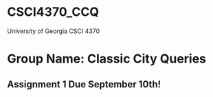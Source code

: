 # CSCI4370_CCQ
University of Georgia CSCI 4370

# Group Name: Classic City Queries

##  Assignment 1 Due September 10th!
